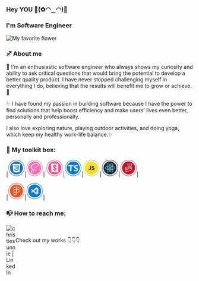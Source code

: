 ### Hey YOU 🔆(✿◠‿◠)🔆

### I'm Software Engineer

<img src="https://s3.amazonaws.com/shecodesio-production/uploads/files/000/008/609/original/background-portfolio.png?1620259476" alt="My favorite flower" width="800" height="300">

### ♐ About me
🌻 I'm an enthusiastic software engineer who always shows my curiosity and ability to ask critical questions that would bring the potential to develop a better quality product. I have never stopped challenging myself in everything I do, believing that the results will benefit me to grow or achieve. 🌻

✨ I have found my passion in building software because I have the power to find solutions that help boost efficiency and make users' lives even better, personally and professionally. 

I also love exploring nature, playing outdoor activities, and doing yoga, which keep my healthy work-life balance.✨

### 🧰 My toolkit box:
|<img width="45px" src="https://github.com/Pedro-Murilo/icons-for-readme/blob/main/.github/css-icon.svg" alt="CSS Icon" />|<img width="45px" src="https://github.com/Pedro-Murilo/icons-for-readme/blob/main/.github/sass-icon.svg" alt="SASS Icon" />| <img width="45px" src="https://github.com/Pedro-Murilo/icons-for-readme/blob/main/.github/storybook-icon.svg" alt="Storybook Icon" />|<img width="45px" src="https://github.com/Pedro-Murilo/icons-for-readme/blob/main/.github/typescript-icon.svg" alt="Typescript Icon" />|<img width="45px" src="https://github.com/Pedro-Murilo/icons-for-readme/blob/main/.github/js-icon.svg" alt="Javascript Icon" />|<img width="45px" src="https://github.com/Pedro-Murilo/icons-for-readme/blob/main/.github/react-icon.svg" alt="ReactJS Icon" />|<img width="45px" src="https://github.com/Pedro-Murilo/icons-for-readme/blob/main/.github/jest-icon.svg" alt="Jest Icon" />|

|<img width="45px" src="https://github.com/Pedro-Murilo/icons-for-readme/blob/main/.github/figma-icon.svg" alt="Figma Icon" />|<img width="45px" src="https://github.com/Pedro-Murilo/icons-for-readme/blob/main/.github/vscode-icon.svg" alt="VSCode Icon" />|

### 📭 How to reach me:
[<img align="left" alt="christiesunnie | LinkedIn" width="25px" src="https://cdn.jsdelivr.net/npm/simple-icons@v3/icons/linkedin.svg" />][linkedin]
<br /> 
 
[linkedin]: https://www.linkedin.com/in/christiesunnie/

<p>Check out my works 👇👇👇</p>


